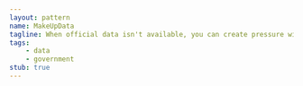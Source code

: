 ```yaml
---
layout: pattern
name: MakeUpData
tagline: When official data isn't available, you can create pressure with fake data. Use with care.
tags:
    - data
    - government
stub: true
---
```

